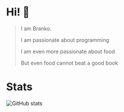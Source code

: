 # Hi! :wave:

> I am Branko.
> 
> I am passionate about programming 
> 
> I am even more passionate about food
> 
> But even food cannot beat a good book
> 

# Stats
![GitHub stats](https://github-readme-stats.vercel.app/api?username=braboj)

